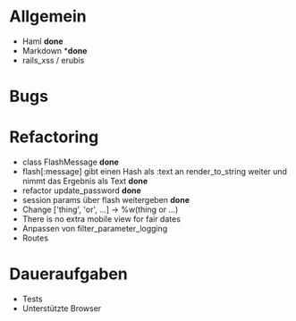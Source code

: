 Allgemein
=========

* Haml **done**
* Markdown ***done**
* rails_xss / erubis

Bugs
====


Refactoring
===========

* class FlashMessage **done**
* flash[:message] gibt einen Hash als :text an render_to_string weiter und nimmt das Ergebnis als Text **done**
* refactor update_password **done**
* session params über flash weitergeben **done**
* Change ['thing', 'or', ...] → %w(thing or ...)
* There is no extra mobile view for fair dates
* Anpassen von filter_parameter_logging
* Routes

Daueraufgaben
=============

* Tests
* Unterstützte Browser
